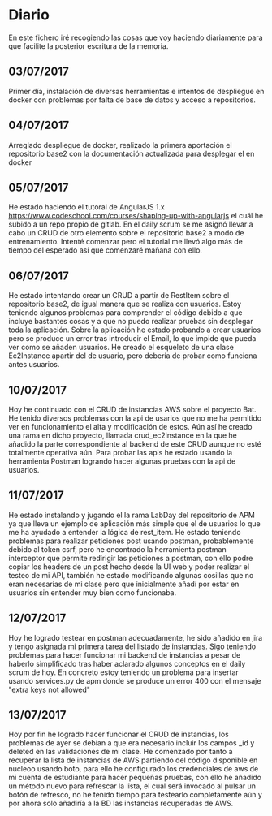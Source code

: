# Diario
En este fichero iré recogiendo las cosas que voy haciendo diariamente para que facilite la posterior escritura de la memoria.

## 03/07/2017
Primer día, instalación de diversas herramientas e intentos de despliegue en docker con problemas por falta de base de datos y acceso a repositorios.

## 04/07/2017
Arreglado despliegue de docker, realizado la primera aportación el repositorio base2 con la documentación actualizada para desplegar el en docker

## 05/07/2017
He estado haciendo el tutoral de AngularJS 1.x <https://www.codeschool.com/courses/shaping-up-with-angularjs> el cuál he subido a un repo propio de gitlab. En el daily scrum se me asignó llevar a cabo un CRUD de otro elemento sobre el repositorio base2 a modo de entrenamiento. Intenté comenzar pero el tutorial me llevó algo más de tiempo del esperado así que comenzaré mañana con ello.

## 06/07/2017
He estado intentando crear un CRUD a partir de RestItem sobre el repositorio base2, de igual manera que se realiza con usuarios. Estoy teniendo algunos problemas para comprender el código debido a que incluye bastantes cosas y a que no puedo realizar pruebas sin desplegar toda la aplicación. Sobre la aplicación he estado probando a crear usuarios pero se produce un error tras introducir el Email, lo que impide que pueda ver como se añaden usuarios. He creado el esqueleto de una clase Ec2Instance apartir del de usuario, pero debería de probar como funciona antes usuarios.

## 10/07/2017
Hoy he continuado con el CRUD de instancias AWS sobre el proyecto Bat. He tenido diversos problemas con la api de usarios que no me ha permitido ver en funcionamiento el alta y modificación de estos. Aún así he creado una rama en dicho proyecto, llamada crud_ec2instance en la que he añadido la parte correspondiente al backend de este CRUD aunque no esté totalmente operativa aún. Para probar las apis he estado usando la herramienta Postman logrando hacer algunas pruebas con la api de usuarios.

## 11/07/2017
He estado instalando y jugando el la rama LabDay del repositorio de APM ya que lleva un ejemplo de aplicación más simple que el de usuarios lo que me ha ayudado a entender la lógica de rest_item. He estado teniendo problemas para realizar peticiones post usando postman, probablemente debido al token csrf, pero he encontrado la herramienta postman interceptor que permite redirigir las peticiones a postman, con ello podre copiar los headers de un post hecho desde la UI web y poder realizar el testeo de mi API, también he estado modificando algunas cosillas que no eran necesarias de mi clase pero que inicialmente añadí por estar en usuarios sin entender muy bien como funcionaba.

## 12/07/2017
Hoy he logrado testear en postman adecuadamente, he sido añadido en jira y tengo asignada mi primera tarea del listado de instancias. Sigo teniendo problemas para hacer funcionar mi backend de instancias a pesar de haberlo simplificado tras haber aclarado algunos conceptos en el daily scrum de hoy. En concreto estoy teniendo un problema para insertar usando services.py de apm donde se produce un error 400 con el mensaje "extra keys not allowed"

## 13/07/2017
Hoy por fin he logrado hacer funcionar el CRUD de instancias, los problemas de ayer se debían a que era necesario incluir los campos \_id y deleted en las validaciones de mi clase. He comenzado por tanto a recuperar la lista de instancias de AWS partiendo del código disponible en nucleoo usando boto, para ello he configurado los credenciales de aws de mi cuenta de estudiante para hacer pequeñas pruebas, con ello he añadido un método nuevo para refrescar la lista, el cual será invocado al pulsar un botón de refresco, no he tenido tiempo para testearlo completamente aún y por ahora solo añadiría a la BD las instancias recuperadas de AWS.
